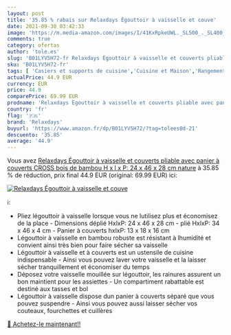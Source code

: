 ```yaml
---
layout: post
title: '35.85 % rabais sur Relaxdays Égouttoir à vaisselle et couve'
date: 2021-09-30 03:42:33
image: 'https://m.media-amazon.com/images/I/41KxRpkeUWL._SL500_._SL400_.jpg'
comments: true
category: ofertas
author: 'tole.es'
slug: 'B01LYV5H72-fr Relaxdays Égouttoir à vaisselle et couverts pliable avec...'
sku: 'B01LYV5H72-fr'
tags: [ 'Casiers et supports de cuisine','Cuisine et Maison','Rangement et organisation','Rangement et organisation de cuisine','relaxdays','Égouttoirs', ]
actualPrice: 44.9 EUR
currency: EUR
price: 44.9
comparePrice: 69.99 EUR
prodname: 'Relaxdays Égouttoir à vaisselle et couverts pliable avec panier à couverts CROSS bois de bambou H x l x P: 24 x 46 x 28 cm  nature'
country: 'fr'
flag: '🇫🇷'
brand: 'Relaxdays'
buyurl: 'https://www.amazon.fr/dp/B01LYV5H72/?tag=tolees0d-21'
descuento: '35.85'
average: '44.9'
---
```


Vous avez [Relaxdays Égouttoir à vaisselle et couverts pliable avec panier à couverts CROSS bois de bambou H x l x P: 24 x 46 x 28 cm  nature](https://www.amazon.fr/dp/B01LYV5H72/?tag=tolees0d-21)  à  35.85 % de réduction, prix final  44.9 EUR (original: 69.99 EUR) ici:

[![Relaxdays Égouttoir à vaisselle et couve](https://m.media-amazon.com/images/I/41KxRpkeUWL._SL500_._SL400_.jpg)](https://www.amazon.fr/dp/B01LYV5H72/?tag=tolees0d-21)

ℹ️:

- Pliez légouttoir à vaisselle lorsque vous ne lutilisez plus et économisez de la place - Dimensions déplié HxlxP: 24 x 46 x 28 cm - plié HxlxP: 34 x 46 x 4 cm - Panier à couverts hxlxP: 13 x 18 x 16 cm
- Légouttoir à vaisselle en bambou robuste est résistant à lhumidité et convient ainsi très bien pour faire sécher sa vaisselle
- Légouttoir à vaisselle et à couverts est un ustensile de cuisine indispensable - Ainsi vous pouvez laver votre vaisselle et la laisser sécher tranquillement et économiser du temps
- Déposez votre vaisselle mouillée sur légouttoir, les rainures assurent un bon maintient pour les assiettes - Un compartiment rabattable est destiné aux tasses et bol
- Légouttoir à vaisselle dispose dun panier à couverts séparé que vous pouvez suspendre - Ainsi vous pouvez aussi laisser sécher vos couteaux, fourchettes et cuillères

[🛒 Achetez-le maintenant!!](https://www.amazon.fr/dp/B01LYV5H72/?tag=tolees0d-21)
